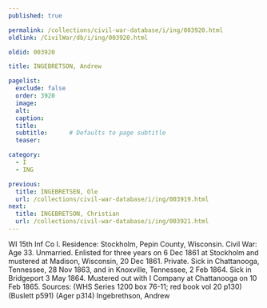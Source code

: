 ```yaml
---
published: true

permalink: /collections/civil-war-database/i/ing/003920.html
oldlink: /CivilWar/db/i/ing/003920.html

oldid: 003920

title: INGEBRETSON, Andrew

pagelist:
  exclude: false
  order: 3920
  image: 
  alt:
  caption:
  title:
  subtitle:      # Defaults to page subtitle
  teaser:

category: 
  - I 
  - ING

previous:
  title: INGEBRETSEN, Ole
  url: /collections/civil-war-database/i/ing/003919.html  
next:
  title: INGEBRETSON, Christian
  url: /collections/civil-war-database/i/ing/003921.html   
---
```

WI 15th Inf Co I. Residence: Stockholm, Pepin County, Wisconsin. Civil War: Age 33. Unmarried. Enlisted for three years on 6 Dec 1861 at Stockholm and mustered at Madison, Wisconsin, 20 Dec 1861. Private. Sick in Chattanooga, Tennessee, 28 Nov 1863, and in Knoxville, Tennessee, 2 Feb 1864. Sick in Bridgeport 3 May 1864. Mustered out with I Company at Chattanooga on 10 Feb 1865. Sources: (WHS Series 1200 box 76-11; red book vol 20 p130) (Buslett p591) (Ager p314) &#147;Ingebrethson, Andrew&#148;